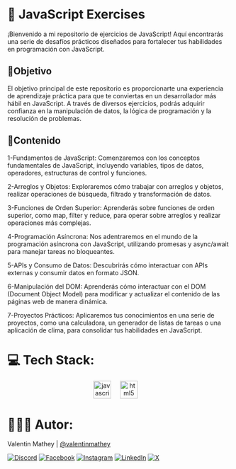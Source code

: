 # 🚀 JavaScript Exercises
¡Bienvenido a mi repositorio de ejercicios de JavaScript! Aquí encontrarás una serie de desafíos prácticos diseñados para fortalecer tus habilidades en programación con JavaScript.

## 💫Objetivo
El objetivo principal de este repositorio es proporcionarte una experiencia de aprendizaje práctica para que te conviertas en un desarrollador más hábil en JavaScript. A través de diversos ejercicios, podrás adquirir confianza en la manipulación de datos, la lógica de programación y la resolución de problemas.

## 📂Contenido
1-Fundamentos de JavaScript: Comenzaremos con los conceptos fundamentales de JavaScript, incluyendo variables, tipos de datos, operadores, estructuras de control y funciones.

2-Arreglos y Objetos: Exploraremos cómo trabajar con arreglos y objetos, realizar operaciones de búsqueda, filtrado y transformación de datos.

3-Funciones de Orden Superior: Aprenderás sobre funciones de orden superior, como map, filter y reduce, para operar sobre arreglos y realizar operaciones más complejas.

4-Programación Asíncrona: Nos adentraremos en el mundo de la programación asíncrona con JavaScript, utilizando promesas y async/await para manejar tareas no bloqueantes.

5-APIs y Consumo de Datos: Descubrirás cómo interactuar con APIs externas y consumir datos en formato JSON.

6-Manipulación del DOM: Aprenderás cómo interactuar con el DOM (Document Object Model) para modificar y actualizar el contenido de las páginas web de manera dinámica.

7-Proyectos Prácticos: Aplicaremos tus conocimientos en una serie de proyectos, como una calculadora, un generador de listas de tareas o una aplicación de clima, para consolidar tus habilidades en JavaScript.

# 💻 Tech Stack:
<div align="center">
  <img src="https://cdn.jsdelivr.net/gh/devicons/devicon/icons/javascript/javascript-original.svg" height="40" alt="javascript logo"  />
  <img width="12" />
  <img src="https://cdn.jsdelivr.net/gh/devicons/devicon/icons/html5/html5-original.svg" height="40" alt="html5 logo"  />
  <img width="12" />
</div>

# 🧑🏻‍💻 Autor:

Valentin Mathey | <a href="https://github.com/valentinmathey">@valentinmathey</a>

[![Discord](https://img.shields.io/badge/Discord-%237289DA.svg?logo=discord&logoColor=white)](https://discord.gg/valentinmathey) [![Facebook](https://img.shields.io/badge/Facebook-%231877F2.svg?logo=Facebook&logoColor=white)](https://facebook.com/ValentinEzequielMathey) [![Instagram](https://img.shields.io/badge/Instagram-%23E4405F.svg?logo=Instagram&logoColor=white)](https://instagram.com/valen.mathey/) [![LinkedIn](https://img.shields.io/badge/LinkedIn-%230077B5.svg?logo=linkedin&logoColor=white)](https://linkedin.com/in/valentin-mathey) [![X](https://img.shields.io/badge/X-%231DA1F2.svg?logo=X&logoColor=white)](https://twitter.com/valen_mathey)
